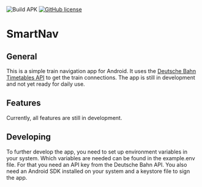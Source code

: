 ![Build APK](https://github.com/paul-mueser/smart-nav/actions/workflows/android.yml/badge.svg)
[![GitHub license](https://badgen.net/github/license/paul-mueser/smart-nav)](https://github.com/paul-mueser/stats-bot/blob/main/LICENSE)
# SmartNav
## General
This is a simple train navigation app for Android.
It uses the [Deutsche Bahn Timetables API](https://developers.deutschebahn.com/db-api-marketplace/apis/product/26497) to get the train connections.
The app is still in development and not yet ready for daily use.

## Features
Currently, all features are still in development.

## Developing
To further develop the app, you need to set up environment variables in your system.
Which variables are needed can be found in the example.env file.
For that you need an API key from the Deutsche Bahn API.
You also need an Android SDK installed on your system and a keystore file to sign the app.
